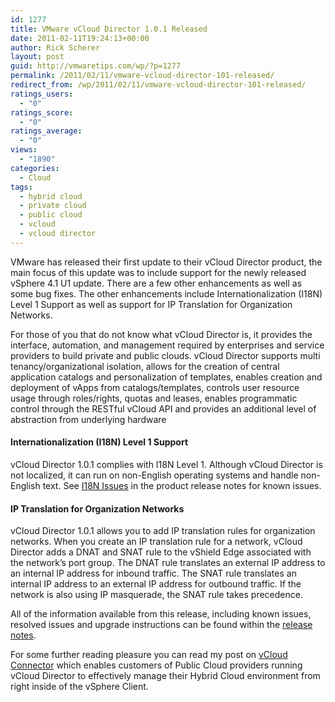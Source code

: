 ```yaml
---
id: 1277
title: VMware vCloud Director 1.0.1 Released
date: 2011-02-11T19:24:13+00:00
author: Rick Scherer
layout: post
guid: http://vmwaretips.com/wp/?p=1277
permalink: /2011/02/11/vmware-vcloud-director-101-released/
redirect_from: /wp/2011/02/11/vmware-vcloud-director-101-released/
ratings_users:
  - "0"
ratings_score:
  - "0"
ratings_average:
  - "0"
views:
  - "1890"
categories:
  - Cloud
tags:
  - hybrid cloud
  - private cloud
  - public cloud
  - vcloud
  - vcloud director
---
```

VMware has released their first update to their vCloud Director product, the main focus of this update was to include support for the newly released vSphere 4.1 U1 update. There are a few other enhancements as well as some bug fixes. The other enhancements include Internationalization (I18N) Level 1 Support as well as support for IP Translation for Organization Networks.

For those of you that do not know what vCloud Director is, it provides the interface, automation, and management required by enterprises and service providers to build private and public clouds. vCloud Director supports multi tenancy/organizational isolation, allows for the creation of central application catalogs and personalization of templates, enables creation and deployment of vApps from catalogs/templates, controls user resource usage through roles/rights, quotas and leases, enables programmatic control through the RESTful vCloud API and provides an additional level of abstraction from underlying hardware

#### Internationalization (I18N) Level 1 Support

vCloud Director 1.0.1 complies with I18N Level 1. Although vCloud Director is not localized, it can run on non-English operating systems and handle non-English text. See <a href="http://www.vmware.com/support/vcd/doc/rel_notes_vcloud_director_101.html#i18nissues" target="_blank">I18N Issues</a> in the product release notes for known issues.

#### IP Translation for Organization Networks

vCloud Director 1.0.1 allows you to add IP translation rules for organization networks. When you create an IP translation rule for a network, vCloud Director adds a DNAT and SNAT rule to the vShield Edge associated with the network&#8217;s port group. The DNAT rule translates an external IP address to an internal IP address for inbound traffic. The SNAT rule translates an internal IP address to an external IP address for outbound traffic. If the network is also using IP masquerade, the SNAT rule takes precedence.

All of the information available from this release, including known issues, resolved issues and upgrade instructions can be found within the <a href="http://www.vmware.com/support/vcd/doc/rel_notes_vcloud_director_101.html" target="_blank">release notes</a>.

For some further reading pleasure you can read my post on <a href="http://vmwaretips.com/wp/2011/02/08/the-cloudnow-closer-than-ever/" target="_blank">vCloud Connector</a> which enables customers of Public Cloud providers running vCloud Director to effectively manage their Hybrid Cloud environment from right inside of the vSphere Client.